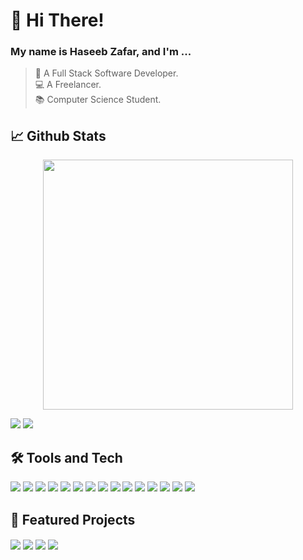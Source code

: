 
# 👋 Hi There!

### My name is Haseeb Zafar, and I'm ...

>🧡 A Full Stack Software Developer.  
💻 A Freelancer.  
📚 Computer Science Student.

## 📈 Github Stats

<p align="center">
  <img width="400px" src="https://github-readme-stats.vercel.app/api?username=seeebbii&show_icons=true&locale=en&theme=tokyonight&hide_border=true&line_height=29&hide=stars" />
<!--   <img width="400px" src="https://github-readme-streak-stats.herokuapp.com?user=rashidwassan&theme=material-palenight&hide_border=true&fire=C77800&ring=7C2AE8&background=1F222E" /> -->
</p>

![](https://github-readme-stats.vercel.app/api?username=seeebbii&show_icons=true&locale=en&theme=tokyonight&hide_border=true&line_height=29&hide=stars)
![](https://github-readme-stats.vercel.app/api/top-langs?username=seeebbii&show_icons=true&locale=en&layout=compact&theme=tokyonight&hide_border=true&langs_count=8&count_private=true&hide=html,dockerfile)

## 🛠 Tools and Tech

![](https://img.shields.io/badge/Editor-VSCode-Informational?style=flat&logoColor=bf91f3&color=38bdae&labelColor=1a1b27&logo=visualstudiocode)
![](https://img.shields.io/badge/Code-Dart-Informational?style=flat&logoColor=bf91f3&color=38bdae&labelColor=1a1b27&logo=dart)
![](https://img.shields.io/badge/Code-Flutter-Informational?style=flat&logoColor=bf91f3&color=38bdae&labelColor=1a1b27&logo=flutter)
![](https://img.shields.io/badge/Code-JavaScript-Informational?style=flat&logoColor=bf91f3&color=38bdae&labelColor=1a1b27&logo=javascript)
![](https://img.shields.io/badge/Code-Typescript-Informational?style=flat&logoColor=bf91f3&color=38bdae&labelColor=1a1b27&logo=typescript)
![](https://img.shields.io/badge/Code-Express-Informational?style=flat&logoColor=bf91f3&color=38bdae&labelColor=1a1b27&logo=express)
![](https://img.shields.io/badge/Code-Python-Informational?style=flat&logoColor=bf91f3&color=38bdae&labelColor=1a1b27&logo=python)
![](https://img.shields.io/badge/Code-Java-Informational?style=flat&logoColor=bf91f3&color=38bdae&labelColor=1a1b27&logo=java)
![](https://img.shields.io/badge/Code-C%23-Informational?style=flat&logoColor=bf91f3&color=38bdae&labelColor=1a1b27&logo=.net)
![](https://img.shields.io/badge/Database-MongoDB-Informational?style=flat&logoColor=bf91f3&color=38bdae&labelColor=1a1b27&logo=mongodb)
![](https://img.shields.io/badge/Database-PostgreSQL-Informational?style=flat&logoColor=bf91f3&color=38bdae&labelColor=1a1b27&logo=postgresql)
![](https://img.shields.io/badge/Database-MySQL-Informational?style=flat&logoColor=bf91f3&color=38bdae&labelColor=1a1b27&logo=mysql)
![](https://img.shields.io/badge/Tools-Docker-Informational?style=flat&logoColor=bf91f3&color=38bdae&labelColor=1a1b27&logo=docker)
![](https://img.shields.io/badge/Cloud-AWS-Informational?style=flat&logoColor=bf91f3&color=38bdae&labelColor=1a1b27&logo=amazonaws)
![](https://img.shields.io/badge/Cloud-GCP-Informational?style=flat&logoColor=bf91f3&color=38bdae&labelColor=1a1b27&logo=googlecloud)

## 📌 Featured Projects

<a href="https://github.com/seeebbii/input-flutter"><img align="center" src="https://github-readme-stats.vercel.app/api/pin/?username=seeebbii&theme=tokyonight&hide_border=true&repo=input-flutter"/></a>
<a href="https://github.com/seeebbii/custom_mvp_camera"><img align="center" src="https://github-readme-stats.vercel.app/api/pin/?username=seeebbii&theme=tokyonight&hide_border=true&repo=custom_mvp_camera"/></a>
<a href="https://github.com/seeebbii/covid_tracker"><img align="center" src="https://github-readme-stats.vercel.app/api/pin/?username=seeebbii&theme=tokyonight&hide_border=true&repo=covid_tracker"/></a>
<a href="https://github.com/seeebbii/Input-apis"><img align="center" src="https://github-readme-stats.vercel.app/api/pin/?username=seeebbii&theme=tokyonight&hide_border=true&repo=Input-apis"/></a>

